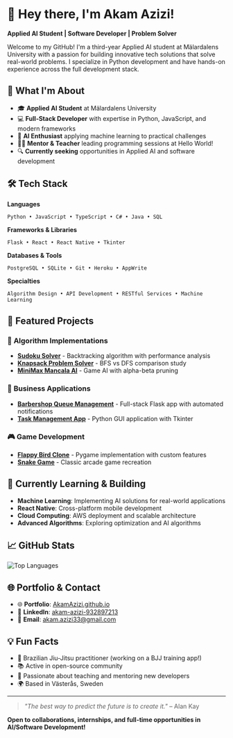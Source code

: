 # 👋 Hey there, I'm Akam Azizi!

**Applied AI Student | Software Developer | Problem Solver**

Welcome to my GitHub! I'm a third-year Applied AI student at Mälardalens University with a passion for building innovative tech solutions that solve real-world problems. I specialize in Python development and have hands-on experience across the full development stack.

## 🚀 What I'm About

- 🎓 **Applied AI Student** at Mälardalens University
- 💻 **Full-Stack Developer** with expertise in Python, JavaScript, and modern frameworks
- 🧠 **AI Enthusiast** applying machine learning to practical challenges
- 👨‍🏫 **Mentor & Teacher** leading programming sessions at Hello World!
- 🔍 **Currently seeking** opportunities in Applied AI and software development

## 🛠️ Tech Stack

**Languages**
```
Python • JavaScript • TypeScript • C# • Java • SQL
```

**Frameworks & Libraries**
```
Flask • React • React Native • Tkinter
```

**Databases & Tools**
```
PostgreSQL • SQLite • Git • Heroku • AppWrite
```

**Specialties**
```
Algorithm Design • API Development • RESTful Services • Machine Learning
```

## 🎯 Featured Projects

### 🧩 **Algorithm Implementations**
- **[Sudoku Solver](https://github.com/akamazizi/sudoku-solver)** - Backtracking algorithm with performance analysis
- **[Knapsack Problem Solver](https://github.com/akamazizi/knapsack-solver)** - BFS vs DFS comparison study
- **[MiniMax Mancala AI](https://github.com/akamazizi/minimax-mancala-ai)** - Game AI with alpha-beta pruning

### 🏢 **Business Applications**
- **[Barbershop Queue Management](https://github.com/AkamAzizi/barbershop-queue-app)** - Full-stack Flask app with automated notifications
- **[Task Management App](https://github.com/akamazizi/to-do-list)** - Python GUI application with Tkinter

### 🎮 **Game Development**
- **[Flappy Bird Clone](https://github.com/akamazizi/Flappy-bird-Clone)** - Pygame implementation with custom features
- **[Snake Game](https://github.com/AkamAzizi/SnakeGame)** - Classic arcade game recreation

## 🌱 Currently Learning & Building

- **Machine Learning**: Implementing AI solutions for real-world applications
- **React Native**: Cross-platform mobile development
- **Cloud Computing**: AWS deployment and scalable architecture
- **Advanced Algorithms**: Exploring optimization and AI algorithms

## 📈 GitHub Stats

![Top Languages](https://github-readme-stats.vercel.app/api/top-langs/?username=AkamAzizi&layout=compact&theme=dark)

## 🌐 Portfolio & Contact

- 🌐 **Portfolio**: [AkamAzizi.github.io](https://AkamAzizi.github.io)
- 💼 **LinkedIn**: [akam-azizi-932897213](https://www.linkedin.com/in/akam-azizi-932897213/)
- 📧 **Email**: [akam.azizi33@gmail.com](mailto:akam.azizi33@gmail.com)

## 💡 Fun Facts

- 🥋 Brazilian Jiu-Jitsu practitioner (working on a BJJ training app!)
- 📚 Active in open-source community
- 🎯 Passionate about teaching and mentoring new developers
- 🌍 Based in Västerås, Sweden

---

> *"The best way to predict the future is to create it."* – Alan Kay

**Open to collaborations, internships, and full-time opportunities in AI/Software Development!**
